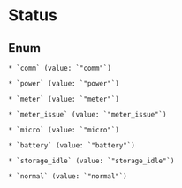 
# Status

## Enum


    * `comm` (value: `"comm"`)

    * `power` (value: `"power"`)

    * `meter` (value: `"meter"`)

    * `meter_issue` (value: `"meter_issue"`)

    * `micro` (value: `"micro"`)

    * `battery` (value: `"battery"`)

    * `storage_idle` (value: `"storage_idle"`)

    * `normal` (value: `"normal"`)



